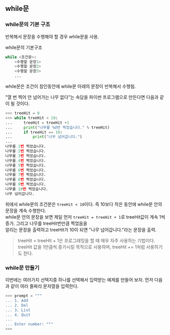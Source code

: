 ## while문

### while문의 기본 구조

반복해서 문장을 수행해야 할 경우 while문을 사용.  

while문의 기본구조  

```python
while <조건문>:
    <수행할 문장1>
    <수행할 문장2>
    <수행할 문장3>
    ...
```

while문은 조건이 참인동안에 while문 아래의 문장이 반복해서 수행됨.  

"열 번 찍어 안 넘어가는 나무 없다"는 속담을 파이썬 프로그램으로 만든다면 다음과 같이 될 것이다.  

```python
>>> treeHit = 0
>>> while treeHit < 10:
...     treeHit = treeHit +1
...     print("나무를 %d번 찍었습니다." % treeHit)
...     if treeHit == 10:
...         print("나무 넘어갑니다.")
...
나무를 1번 찍었습니다.
나무를 2번 찍었습니다.
나무를 3번 찍었습니다.
나무를 4번 찍었습니다.
나무를 5번 찍었습니다.
나무를 6번 찍었습니다.
나무를 7번 찍었습니다.
나무를 8번 찍었습니다.
나무를 9번 찍었습니다.
나무를 10번 찍었습니다.
나무 넘어갑니다.
```

위에서 while문의 조건문은 ```treeHit < 10```이다. 즉 10보다 작은 동안에 while문 안의 문장을 계속 수행한다.  
while문 안의 문장을 보면 제일 먼저 ```treeHit = treeHit + 1```로 treeHit값이 계속 1씩 증가. 그리고 나무를  treeHit번만큼 찍었음을  
알리는 문장을 출력하고 treeHit가 10이 되면 "나무 넘어갑니다."라는 문장을 출력.  

> treeHit = treeHit + 1은 프로그래밍을 할 때 매우 자주 사용하는 기법이다. treeHit 값을 1만큼씩 증가시킬 목적으로 사용하며,
> treeHit += 1처럼 사용하기도 한다.


### while문 만들기

이번에는 여러가지 선택지중 하나를 선택해서 입력받는 예제를 만들어 보자. 먼저 다음과 같이 여러 줄짜리 문자열을 입력한다.

```python
>>> prompt = """
... 1. Add
... 2. Del
... 3. List
... 4. Quit
...
... Enter number: """
>>>
```
